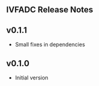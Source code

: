 ## IVFADC Release Notes

v0.1.1
------
 - Small fixes in dependencies

v0.1.0
------
 - Initial version
